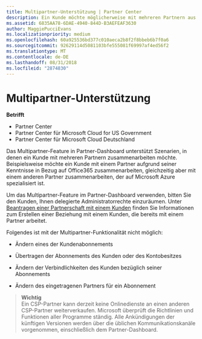 ```yaml
---
title: Multipartner-Unterstützung | Partner Center
description: Ein Kunde möchte möglicherweise mit mehreren Partnern aus dem Programm für Cloud-Lösungsanbieter zusammenarbeiten, die sich auf unterschiedliche Dienste spezialisiert haben.
ms.assetid: 6835AA78-6DAE-4940-844D-B3AEFEAF3630
author: MaggiePucciEvans
ms.localizationpriority: medium
ms.openlocfilehash: 60a925536bd377c010aeca2b8f2f8bbeb6b7f0a6
ms.sourcegitcommit: 92629114d5081103bfe555081f69997af4ed56f2
ms.translationtype: MT
ms.contentlocale: de-DE
ms.lasthandoff: 08/31/2018
ms.locfileid: "2874830"
---
```

# <a name="multi-partner-support"></a>Multipartner-Unterstützung

**Betrifft**

-  Partner Center
-  Partner Center für Microsoft Cloud for US Government
-  Partner Center für Microsoft Cloud Deutschland

Das Multipartner-Feature in Partner-Dashboard unterstützt Szenarien, in denen ein Kunde mit mehreren Partnern zusammenarbeiten möchte. Beispielsweise möchte ein Kunde mit einem Partner aufgrund seiner Kenntnisse in Bezug auf Office365 zusammenarbeiten, gleichzeitig aber mit einem anderen Partner zusammenarbeiten, der auf Microsoft Azure spezialisiert ist.

Um das Multipartner-Feature im Partner-Dashboard verwenden, bitten Sie den Kunden, Ihnen delegierte Administratorrechte einzuräumen. Unter [Beantragen einer Partnerschaft mit einem Kunden](request-a-relationship-with-a-customer.md) finden Sie Informationen zum Erstellen einer Beziehung mit einem Kunden, die bereits mit einem Partner arbeitet.

Folgendes ist mit der Multipartner-Funktionalität nicht möglich:

-   Ändern eines der Kundenabonnements

-   Übertragen der Abonnements des Kunden oder des Kontobesitzes

-   Ändern der Verbindlichkeiten des Kunden bezüglich seiner Abonnements

-   Ändern des eingetragenen Partners für ein Abonnement

>**Wichtig**<br>
Ein CSP-Partner kann derzeit keine Onlinedienste an einen anderen CSP-Partner weiterverkaufen. Microsoft überprüft die Richtlinien und Funktionen aller Programme ständig. Alle Ankündigungen der künftigen Versionen werden über die üblichen Kommunikationskanäle vorgenommen, einschließlich dem Partner-Dashboard.  

 






